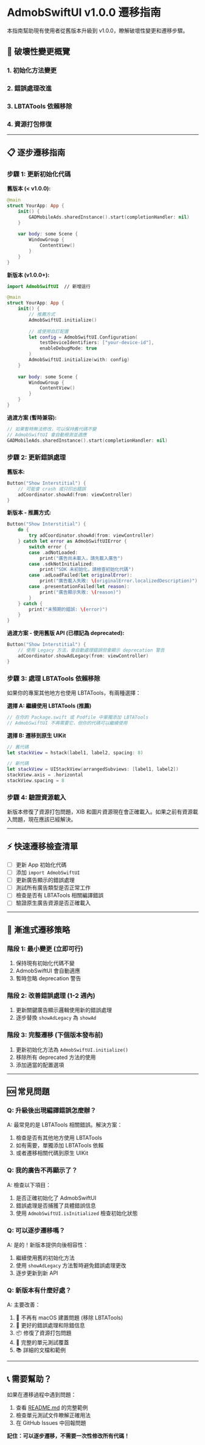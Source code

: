 # AdmobSwiftUI v1.0.0 遷移指南

本指南幫助現有使用者從舊版本升級到 v1.0.0，瞭解破壞性變更和遷移步驟。

## 🚨 破壞性變更概覽

### 1. 初始化方法變更
### 2. 錯誤處理改進  
### 3. LBTATools 依賴移除
### 4. 資源打包修復

---

## 📋 逐步遷移指南

### 步驟 1: 更新初始化代碼

**舊版本 (< v1.0.0):**
```swift
@main
struct YourApp: App {
    init() {
        GADMobileAds.sharedInstance().start(completionHandler: nil)
    }
    
    var body: some Scene {
        WindowGroup {
            ContentView()
        }
    }
}
```

**新版本 (v1.0.0+):**
```swift
import AdmobSwiftUI  // 新增這行

@main
struct YourApp: App {
    init() {
        // 推薦方式
        AdmobSwiftUI.initialize()
        
        // 或使用自訂配置
        let config = AdmobSwiftUI.Configuration(
            testDeviceIdentifiers: ["your-device-id"],
            enableDebugMode: true
        )
        AdmobSwiftUI.initialize(with: config)
    }
    
    var body: some Scene {
        WindowGroup {
            ContentView()
        }
    }
}
```

**過渡方案 (暫時兼容):**
```swift
// 如果暫時無法修改，可以保持舊代碼不變
// AdmobSwiftUI 會自動檢測並適應
GADMobileAds.sharedInstance().start(completionHandler: nil)
```

### 步驟 2: 更新錯誤處理

**舊版本:**
```swift
Button("Show Interstitial") {
    // 可能會 crash 或只印出錯誤
    adCoordinator.showAd(from: viewController)
}
```

**新版本 - 推薦方式:**
```swift
Button("Show Interstitial") {
    do {
        try adCoordinator.showAd(from: viewController)
    } catch let error as AdmobSwiftUIError {
        switch error {
        case .adNotLoaded:
            print("廣告尚未載入，請先載入廣告")
        case .sdkNotInitialized:
            print("SDK 未初始化，請檢查初始化代碼")
        case .adLoadFailed(let originalError):
            print("廣告載入失敗: \(originalError.localizedDescription)")
        case .presentationFailed(let reason):
            print("廣告顯示失敗: \(reason)")
        }
    } catch {
        print("未預期的錯誤: \(error)")
    }
}
```

**過渡方案 - 使用舊版 API (已標記為 deprecated):**
```swift
Button("Show Interstitial") {
    // 使用 Legacy 方法，會自動處理錯誤但會顯示 deprecation 警告
    adCoordinator.showAdLegacy(from: viewController)
}
```

### 步驟 3: 處理 LBTATools 依賴移除

如果你的專案其他地方也使用 LBTATools，有兩種選擇：

**選擇 A: 繼續使用 LBTATools (推薦)**
```swift
// 在你的 Package.swift 或 Podfile 中單獨添加 LBTATools
// AdmobSwiftUI 不再需要它，但你的代碼可以繼續使用
```

**選擇 B: 遷移到原生 UIKit**
```swift
// 舊代碼
let stackView = hstack(label1, label2, spacing: 8)

// 新代碼
let stackView = UIStackView(arrangedSubviews: [label1, label2])
stackView.axis = .horizontal
stackView.spacing = 8
```

### 步驟 4: 驗證資源載入

新版本修復了資源打包問題，XIB 和圖片資源現在會正確載入。如果之前有資源載入問題，現在應該已經解決。

---

## ⚡ 快速遷移檢查清單

- [ ] 更新 App 初始化代碼
- [ ] 添加 `import AdmobSwiftUI`
- [ ] 更新廣告顯示的錯誤處理
- [ ] 測試所有廣告類型是否正常工作
- [ ] 檢查是否有 LBTATools 相關編譯錯誤
- [ ] 驗證原生廣告資源是否正確載入

---

## 🔄 漸進式遷移策略

### 階段 1: 最小變更 (立即可行)
1. 保持現有初始化代碼不變
2. AdmobSwiftUI 會自動適應
3. 暫時忽略 deprecation 警告

### 階段 2: 改善錯誤處理 (1-2 週內)
1. 更新關鍵廣告顯示邏輯使用新的錯誤處理
2. 逐步替換 `showAdLegacy` 為 `showAd`

### 階段 3: 完整遷移 (下個版本發布前)
1. 更新初始化方法為 `AdmobSwiftUI.initialize()`
2. 移除所有 deprecated 方法的使用
3. 添加適當的配置選項

---

## 🆘 常見問題

### Q: 升級後出現編譯錯誤怎麼辦？
A: 最常見的是 LBTATools 相關錯誤。解決方案：
1. 檢查是否有其他地方使用 LBTATools
2. 如有需要，單獨添加 LBTATools 依賴
3. 或者遷移相關代碼到原生 UIKit

### Q: 我的廣告不再顯示了？
A: 檢查以下項目：
1. 是否正確初始化了 AdmobSwiftUI
2. 錯誤處理是否捕獲了具體錯誤信息
3. 使用 `AdmobSwiftUI.isInitialized` 檢查初始化狀態

### Q: 可以逐步遷移嗎？
A: 是的！新版本提供向後相容性：
1. 繼續使用舊的初始化方法
2. 使用 `showAdLegacy` 方法暫時避免錯誤處理更改
3. 逐步更新到新 API

### Q: 新版本有什麼好處？
A: 主要改善：
1. 🚫 不再有 macOS 建置問題 (移除 LBTATools)
2. 🔧 更好的錯誤處理和除錯信息
3. 📦 修復了資源打包問題
4. 🧪 完整的單元測試覆蓋
5. 📚 詳細的文檔和範例

---

## 📞 需要幫助？

如果在遷移過程中遇到問題：
1. 查看 [README.md](README.md) 的完整範例
2. 檢查單元測試文件瞭解正確用法
3. 在 GitHub Issues 中回報問題

**記住：可以逐步遷移，不需要一次性修改所有代碼！**